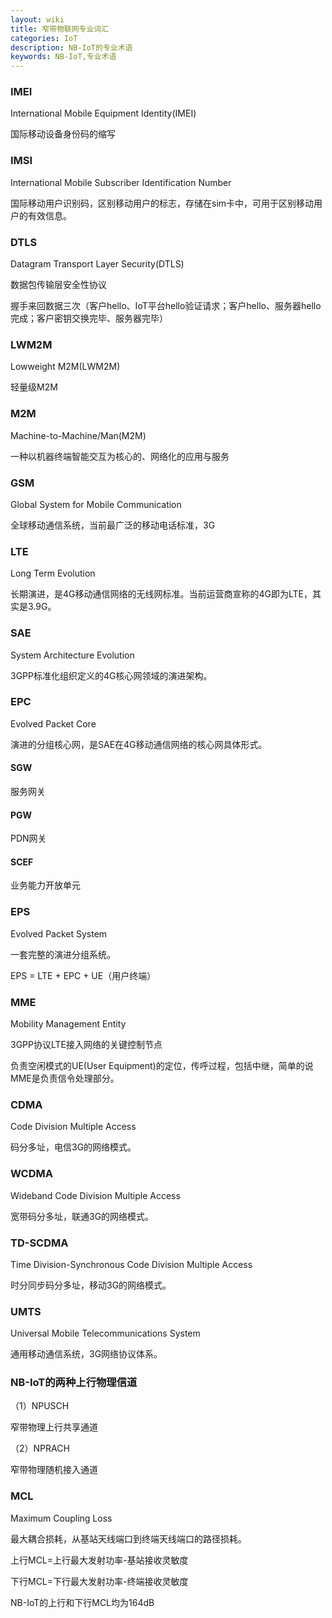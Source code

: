 ```yaml
---
layout: wiki
title: 窄带物联网专业词汇
categories: IoT
description: NB-IoT的专业术语
keywords: NB-IoT,专业术语
---
```


### IMEI
International Mobile Equipment Identity(IMEI)

国际移动设备身份码的缩写

### IMSI
International Mobile Subscriber Identification Number

国际移动用户识别码，区别移动用户的标志，存储在sim卡中，可用于区别移动用户的有效信息。

### DTLS
Datagram Transport Layer Security(DTLS)

数据包传输层安全性协议

握手来回数据三次（客户hello、IoT平台hello验证请求；客户hello、服务器hello完成；客户密钥交换完毕、服务器完毕）
### LWM2M
Lowweight M2M(LWM2M)

轻量级M2M
### M2M
Machine-to-Machine/Man(M2M)

一种以机器终端智能交互为核心的、网络化的应用与服务
### GSM
Global System for Mobile Communication

全球移动通信系统，当前最广泛的移动电话标准，3G

### LTE
Long Term Evolution

长期演进，是4G移动通信网络的无线网标准。当前运营商宣称的4G即为LTE，其实是3.9G。

### SAE
System Architecture Evolution

3GPP标准化组织定义的4G核心网领域的演进架构。

### EPC
Evolved Packet Core

演进的分组核心网，是SAE在4G移动通信网络的核心网具体形式。

#### SGW
服务网关

#### PGW
PDN网关

#### SCEF
业务能力开放单元

### EPS
Evolved Packet System

一套完整的演进分组系统。

EPS = LTE + EPC + UE（用户终端）

### MME
Mobility Management Entity

3GPP协议LTE接入网络的关键控制节点

负责空闲模式的UE(User Equipment)的定位，传呼过程，包括中继，简单的说MME是负责信令处理部分。
### CDMA
Code Division Multiple Access

码分多址，电信3G的网络模式。

### WCDMA
Wideband Code Division Multiple Access

宽带码分多址，联通3G的网络模式。

### TD-SCDMA
Time Division-Synchronous Code Division Multiple Access

时分同步码分多址，移动3G的网络模式。

### UMTS
Universal Mobile Telecommunications System

通用移动通信系统，3G网络协议体系。

### NB-IoT的两种上行物理信道
（1）NPUSCH

窄带物理上行共享通道

（2）NPRACH

窄带物理随机接入通道

### MCL
Maximum Coupling Loss

最大耦合损耗，从基站天线端口到终端天线端口的路径损耗。

上行MCL=上行最大发射功率-基站接收灵敏度

下行MCL=下行最大发射功率-终端接收灵敏度

NB-IoT的上行和下行MCL均为164dB
